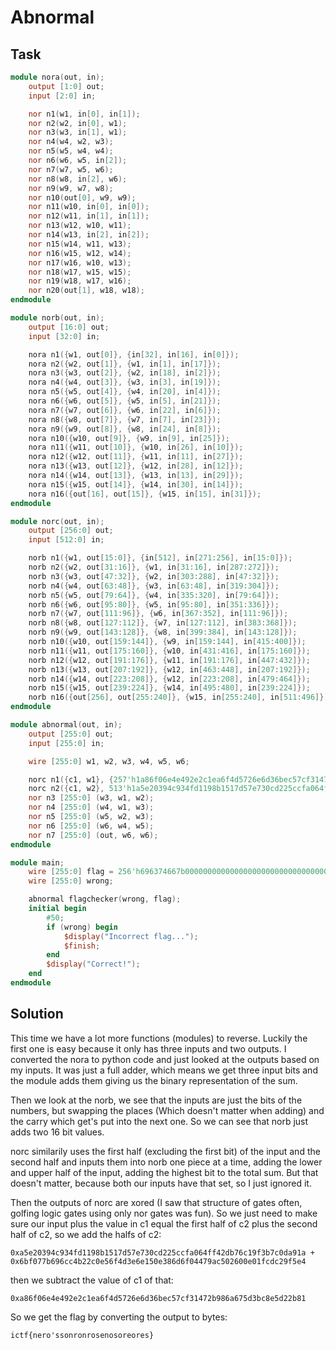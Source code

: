 # Abnormal

## Task

```v
module nora(out, in);
    output [1:0] out;
    input [2:0] in;

    nor n1(w1, in[0], in[1]);
    nor n2(w2, in[0], w1);
    nor n3(w3, in[1], w1);
    nor n4(w4, w2, w3);
    nor n5(w5, w4, w4);
    nor n6(w6, w5, in[2]);
    nor n7(w7, w5, w6);
    nor n8(w8, in[2], w6);
    nor n9(w9, w7, w8);
    nor n10(out[0], w9, w9);
    nor n11(w10, in[0], in[0]);
    nor n12(w11, in[1], in[1]);
    nor n13(w12, w10, w11);
    nor n14(w13, in[2], in[2]);
    nor n15(w14, w11, w13);
    nor n16(w15, w12, w14);
    nor n17(w16, w10, w13);
    nor n18(w17, w15, w15);
    nor n19(w18, w17, w16);
    nor n20(out[1], w18, w18);
endmodule

module norb(out, in);
    output [16:0] out;
    input [32:0] in;

    nora n1({w1, out[0]}, {in[32], in[16], in[0]});
    nora n2({w2, out[1]}, {w1, in[1], in[17]});
    nora n3({w3, out[2]}, {w2, in[18], in[2]});
    nora n4({w4, out[3]}, {w3, in[3], in[19]});
    nora n5({w5, out[4]}, {w4, in[20], in[4]});
    nora n6({w6, out[5]}, {w5, in[5], in[21]});
    nora n7({w7, out[6]}, {w6, in[22], in[6]});
    nora n8({w8, out[7]}, {w7, in[7], in[23]});
    nora n9({w9, out[8]}, {w8, in[24], in[8]});
    nora n10({w10, out[9]}, {w9, in[9], in[25]});
    nora n11({w11, out[10]}, {w10, in[26], in[10]});
    nora n12({w12, out[11]}, {w11, in[11], in[27]});
    nora n13({w13, out[12]}, {w12, in[28], in[12]});
    nora n14({w14, out[13]}, {w13, in[13], in[29]});
    nora n15({w15, out[14]}, {w14, in[30], in[14]});
    nora n16({out[16], out[15]}, {w15, in[15], in[31]});
endmodule

module norc(out, in);
    output [256:0] out;
    input [512:0] in;

    norb n1({w1, out[15:0]}, {in[512], in[271:256], in[15:0]});
    norb n2({w2, out[31:16]}, {w1, in[31:16], in[287:272]});
    norb n3({w3, out[47:32]}, {w2, in[303:288], in[47:32]});
    norb n4({w4, out[63:48]}, {w3, in[63:48], in[319:304]});
    norb n5({w5, out[79:64]}, {w4, in[335:320], in[79:64]});
    norb n6({w6, out[95:80]}, {w5, in[95:80], in[351:336]});
    norb n7({w7, out[111:96]}, {w6, in[367:352], in[111:96]});
    norb n8({w8, out[127:112]}, {w7, in[127:112], in[383:368]});
    norb n9({w9, out[143:128]}, {w8, in[399:384], in[143:128]});
    norb n10({w10, out[159:144]}, {w9, in[159:144], in[415:400]});
    norb n11({w11, out[175:160]}, {w10, in[431:416], in[175:160]});
    norb n12({w12, out[191:176]}, {w11, in[191:176], in[447:432]});
    norb n13({w13, out[207:192]}, {w12, in[463:448], in[207:192]});
    norb n14({w14, out[223:208]}, {w12, in[223:208], in[479:464]});
    norb n15({w15, out[239:224]}, {w14, in[495:480], in[239:224]});
    norb n16({out[256], out[255:240]}, {w15, in[255:240], in[511:496]});
endmodule

module abnormal(out, in);
    output [255:0] out;
    input [255:0] in;

    wire [255:0] w1, w2, w3, w4, w5, w6;

    norc n1({c1, w1}, {257'h1a86f06e4e492e2c1ea6f4d5726e6d36bec57cf31472b986a675d3bc8e5d22b81, in});
    norc n2({c1, w2}, 513'h1a5e20394c934fd1198b1517d57e730cd225ccfa064ff42db76c19f3b7c0da91a6bf077b696cc4b22c0e56f4d3e6e150e386d6f04479ac502600e01fcdc29f5e4);
    nor n3 [255:0] (w3, w1, w2);
    nor n4 [255:0] (w4, w1, w3);
    nor n5 [255:0] (w5, w2, w3);
    nor n6 [255:0] (w6, w4, w5);
    nor n7 [255:0] (out, w6, w6);
endmodule

module main;
    wire [255:0] flag = 256'h696374667b00000000000000000000000000000000000000000000000000007d;
    wire [255:0] wrong;

    abnormal flagchecker(wrong, flag);
    initial begin
        #50;
        if (wrong) begin
            $display("Incorrect flag...");
            $finish;
        end
        $display("Correct!");
    end
endmodule
```

## Solution

This time we have a lot more functions (modules) to reverse. Luckily
the first one is easy because it only has three inputs and two outputs.
I converted the nora to python code and just looked at the outputs based
on my inputs. It was just a full adder, which means we get three input bits
and the module adds them giving us the binary representation of the sum.

Then we look at the norb, we see that the inputs are just the bits of 
the numbers, but swapping the places (Which doesn't matter when adding)
and the carry which get's put into the next one. So we can see that
norb just adds two 16 bit values.

norc similarily uses the first half (excluding the first bit)
of the input and the second half
and inputs them into norb one piece at a time, adding the lower
and upper half of the input, adding the highest bit to the total
sum. But that doesn't matter, because both our inputs have that
set, so I just ignored it.

Then the outputs of norc are xored (I saw that structure of
gates often, golfing logic gates using only nor gates was
fun). So we just need to make sure our input plus the value
in c1 equal the first half of c2 plus the second half of c2,
so we add the halfs of c2: 

`0xa5e20394c934fd1198b1517d57e730cd225ccfa064ff42db76c19f3b7c0da91a + 0x6bf077b696cc4b22c0e56f4d3e6e150e386d6f04479ac502600e01fcdc29f5e4`

then we subtract the value of c1 of that:

`0xa86f06e4e492e2c1ea6f4d5726e6d36bec57cf31472b986a675d3bc8e5d22b81`

So we get the flag by converting the output to bytes:

`ictf{nero'ssonronrosenosoreores}`
